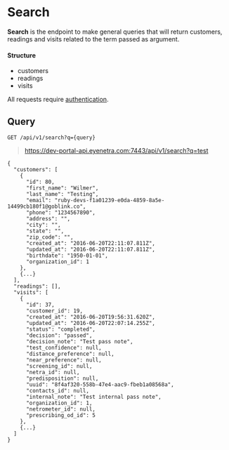 # Search

**Search** is the endpoint to make general queries that will return customers, readings and visits related to the term passed as argument.

#### Structure

* customers
* readings
* visits

<aside class="warn">
All requests require <a href="#basic-authentication">authentication</a>.
</aside>

## Query

`GET /api/v1/search?q={query}`

> https://dev-portal-api.eyenetra.com:7443/api/v1/search?q=test

````
{
  "customers": [
    {
      "id": 80,
      "first_name": "Wilmer",
      "last_name": "Testing",
      "email": "ruby-devs-f1a01239-e0da-4859-8a5e-14499cb180f1@goblink.co",
      "phone": "1234567890",
      "address": "",
      "city": "",
      "state": "",
      "zip_code": "",
      "created_at": "2016-06-20T22:11:07.811Z",
      "updated_at": "2016-06-20T22:11:07.811Z",
      "birthdate": "1950-01-01",
      "organization_id": 1
    },
    {...}
  ],
  "readings": [],
  "visits": [
    {
      "id": 37,
      "customer_id": 19,
      "created_at": "2016-06-20T19:56:31.620Z",
      "updated_at": "2016-06-20T22:07:14.255Z",
      "status": "completed",
      "decision": "passed",
      "decision_note": "Test pass note",
      "test_confidence": null,
      "distance_preference": null,
      "near_preference": null,
      "screening_id": null,
      "netra_id": null,
      "predisposition": null,
      "uuid": "8f4af320-558b-47e4-aac9-fbeb1a08568a",
      "contacts_id": null,
      "internal_note": "Test internal pass note",
      "organization_id": 1,
      "netrometer_id": null,
      "prescribing_od_id": 5
    },
    {...}
  ]
}
````
